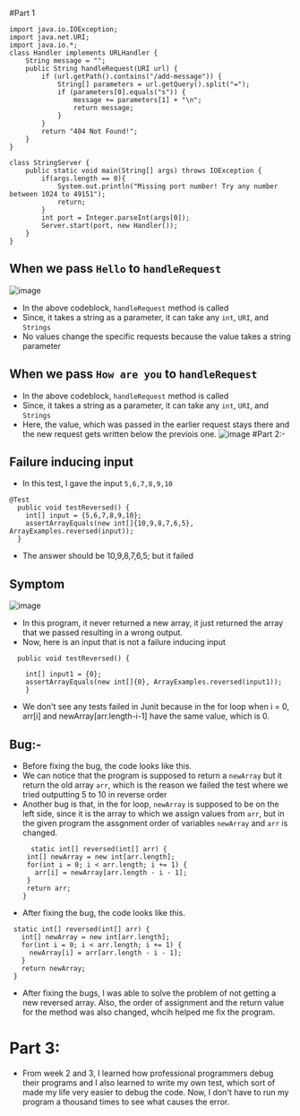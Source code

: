 #Part 1
```
import java.io.IOException;
import java.net.URI;
import java.io.*;
class Handler implements URLHandler {
    String message = "";
    public String handleRequest(URI url) {
        if (url.getPath().contains("/add-message")) {
            String[] parameters = url.getQuery().split("=");
            if (parameters[0].equals("s")) {
                message += parameters[1] + "\n";
                return message;
            }
        }
        return "404 Not Found!";
    }
}

class StringServer {
    public static void main(String[] args) throws IOException {
        if(args.length == 0){
            System.out.println("Missing port number! Try any number between 1024 to 49151");
            return;
        }
        int port = Integer.parseInt(args[0]);
        Server.start(port, new Handler());
    }
}

```
## When we pass `Hello` to `handleRequest`
![image](https://user-images.githubusercontent.com/122571122/215283776-d1c43fa9-0a18-47b8-8b2b-3ae229682c7c.png)
* In the above codeblock, `handleRequest` method is called
* Since, it takes a string as a parameter, it can take any `int`, `URI`, and `Strings`
* No values change the specific requests because the value takes a string parameter
## When we pass `How are you` to `handleRequest`
* In the above codeblock, `handleRequest` method is called
* Since, it takes a string as a parameter, it can take any `int`, `URI`, and `Strings`
* Here, the value, which was passed in the earlier request stays there and the new request gets written below the previois one.
![image](https://user-images.githubusercontent.com/122571122/215283808-166af5e0-36f7-4fa6-b3b2-d199d1c58a8e.png)
#Part 2:-
## Failure inducing input
* In this test, I gave the input `5,6,7,8,9,10`
```
@Test
  public void testReversed() {
    int[] input = {5,6,7,8,9,10};
    assertArrayEquals(new int[]{10,9,8,7,6,5}, ArrayExamples.reversed(input));
  }
```
* The answer should be 10,9,8,7,6,5; but it failed
## Symptom
![image](https://user-images.githubusercontent.com/122571122/215357612-a23cd01d-7a79-46f3-8710-8073d0309a6f.png)
* In  this program, it never returned a new array, it just returned the array that we passed resulting in a wrong output.
* Now, here is an input that is not a failure inducing input
```@Test
  public void testReversed() {

    int[] input1 = {0};
    assertArrayEquals(new int[]{0}, ArrayExamples.reversed(input1));
    }
```
* We don't see any tests failed in Junit because in the for loop when i = 0, arr[i] and newArray[arr.length-i-1] have the same value, which is 0.
## Bug:-
* Before fixing the bug, the code looks like this.
* We can notice that the program is supposed to return a `newArray` but it return the old array `arr`, which is the reason we failed the test where we tried outputting 5 to 10 in reverse order 
* Another bug is that, in the for loop, `newArray` is supposed to be on the left side, since it is the array to which we assign values from `arr`, but in the given program the assgnment order of variables `newArray` and `arr` is changed.
   ```
     static int[] reversed(int[] arr) {
    int[] newArray = new int[arr.length];
    for(int i = 0; i < arr.length; i += 1) {
      arr[i] = newArray[arr.length - i - 1];
    }
    return arr;
  }
   ```
 * After fixing the bug, the code looks like this.
 ```
  static int[] reversed(int[] arr) {
    int[] newArray = new int[arr.length];
    for(int i = 0; i < arr.length; i += 1) {
      newArray[i] = arr[arr.length - i - 1];
    }
    return newArray;
  }
 ```
 * After fixing the bugs, I was able to solve the problem of not getting a new reversed array. Also, the order of assignment and the return value for the method was also changed, whcih helped me fix the program.
# Part 3:
* From week 2 and 3, I learned how professional programmers debug their programs and I also learned to write my own test, which sort of made my life very easier to     debug the code. Now, I don't have to run my program a thousand times to see what causes the error. 
